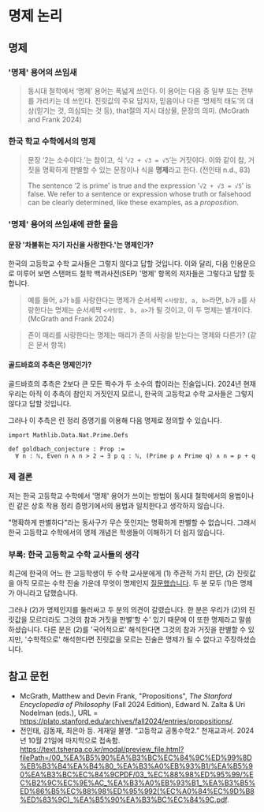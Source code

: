 # 명제 논리

## 명제

### '명제' 용어의 쓰임새

> 동시대 철학에서 ‘명제’ 용어는 폭넓게 쓰인다. 이 용어는 다음 중 일부 또는 전부를 가리키는 데 쓰인다. 진릿값의 주요 담지자, 믿음이나 다른 ‘명제적 태도’의 대상(믿기는 것, 의심되는 것 등), that절의 지시 대상물, 문장의 의미. (McGrath and Frank 2024)

### 한국 학교 수학에서의 명제

> 문장 ‘2는 소수이다.’는 참이고, 식 ‘`√2 + √3 = √5`’는 거짓이다. 이와 같이 참,
> 거짓을 명확하게 판별할 수 있는 문장이나 식을 **명제**라고 한다. (전인태 n.d.,
> 83)
>
> The sentence ‘2 is prime’ is true and the expression ‘`√2 + √3 = √5`’ is
> false. We refer to a sentence or expression whose truth or falsehood can be
> clearly determined, like these examples, as a *proposition*.

### '명제' 용어의 쓰임새에 관한 물음

#### 문장 '차불휘는 자기 자신을 사랑한다.'는 명제인가?

한국의 고등학교 수학 교사들은 그렇지 않다고 답할 것입니다. 이와 달리, 다음 인용문으로 미루어 보면 스탠퍼드 철학 백과사전(SEP) '명제' 항목의 저자들은 그렇다고 답할 듯합니다.


> 예를 들어, `a`가 `b`를 사랑한다는 명제가 순서세짝 `<사랑함, a, b>`라면, `b`가 `a`를 사랑한다는 명제는 순서세짝 `<사랑함, b, a>`가 될 것이고, 이 두 명제는 별개이다. (McGrath and Frank 2024)

> 존이 매리를 사랑한다는 명제는 매리가 존의 사랑을 받는다는 명제와 다른가? (같은 문서 항목)

#### 골드바흐의 추측은 명제인가?

골드바흐의 추측은 2보다 큰 모든 짝수가 두 소수의 합이라는 진술입니다. 2024년 현재 우리는 아직 이 추측이 참인지 거짓인지 모르니, 한국의 고등학교 수학 교사들은 그렇지 않다고 답할 것입니다.

그러나 이 추측은 린 정리 증명기를 이용해 다음 명제로 정의할 수 있습니다.

```lean
import Mathlib.Data.Nat.Prime.Defs

def goldbach_conjecture : Prop :=
  ∀ n : ℕ, Even n ∧ n > 2 → ∃ p q : ℕ, (Prime p ∧ Prime q) ∧ n = p + q
```

### 제 결론

저는 한국 고등학교 수학에서 '명제' 용어가 쓰이는 방법이 동시대 철학에서의 용법이나 린 같은 상호 작용 정리 증명기에서의 용법과 일치한다고 생각하지 않습니다.

"명확하게 판별하다"라는 동사구가 무슨 뜻인지는 명확하게 판별할 수 없습니다. 그래서 한국 고등학교 수학에서의 명제 개념은 학생들이 이해하기 더 쉽지 않습니다.

### 부록: 한국 고등학교 수학 교사들의 생각

최근에 한국의 어느 한 고등학생이 두 수학 교사분에게 (1) 주관적 가치 판단, (2) 진릿값을 아직 모르는 수학 진술 가운데 무엇이 명제인지 [질문했습니다][ask]. 두 분 모두 (1)은 명제가 아니라고 답했습니다.

그러나 (2)가 명제인지를 둘러싸고 두 분의 의견이 갈렸습니다. 한 분은 우리가 (2)의 진릿값을 모르더라도 그것의 참과 거짓을 판별'할 수' 있기 때문에 이 또한 명제라고 말씀하셨습니다.
다른 분은 (2)를 '국어적으로' 해석한다면 그것의 참과 거짓을 판별할 수 있지만, '수학적으로' 해석한다면 진릿값을 모르는 진술은 명제가 될 수 없다고 주장하셨습니다.

## 참고 문헌

* McGrath, Matthew and Devin Frank, "Propositions", *The Stanford Encyclopedia
of Philosophy* (Fall 2024 Edition), Edward N. Zalta & Uri Nodelman (eds.), URL
= <https://plato.stanford.edu/archives/fall2024/entries/propositions/>.
* 전인태, 김동재, 최은아 등. 게재일 불명. “고등학교 공통수학2.” 천재교과서.
2024년 10월 21일에 마지막으로 접속함.
https://text.tsherpa.co.kr/modal/preview_file.html?filePath=/00_%EA%B5%90%EA%B3%BC%EC%84%9C%ED%99%8D%EB%B3%B4%EA%B4%80_%EA%B3%A0%EB%93%B1/%EA%B5%90%EA%B3%BC%EC%84%9CPDF/03_%EC%88%98%ED%95%99/%EC%B2%9C%EC%9E%AC_%EA%B3%A0%EB%93%B1_%EA%B3%B5%ED%86%B5%EC%88%98%ED%95%992(%EC%A0%84%EC%9D%B8%ED%83%9C)_%EA%B5%90%EA%B3%BC%EC%84%9C.pdf.

[ask]: https://forum.owlofsogang.com/t/topic/5357/13
